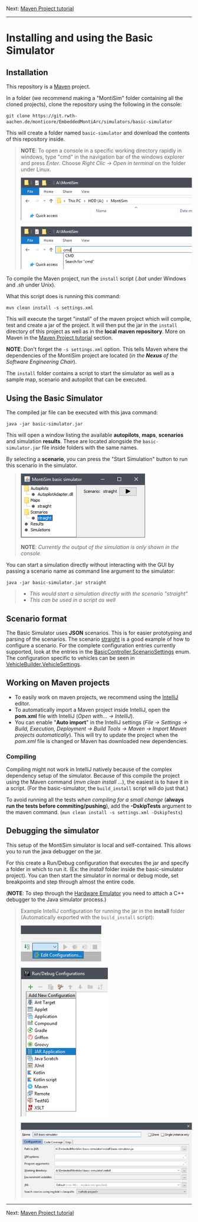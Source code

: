 Next: [Maven Project tutorial](maven.md)

---

# Installing and using the Basic Simulator



## Installation

This repository is a [Maven](https://maven.apache.org/) project.

In a folder (we recommend making a "MontiSim" folder containing all the cloned projects), clone the repository using the following in the console:
```batch
git clone https://git.rwth-aachen.de/monticore/EmbeddedMontiArc/simulators/basic-simulator
```
This will create a folder named `basic-simulator` and download the contents of this repository inside.

> **NOTE**: To open a console in a specific working directory rapidly in windows, type "cmd" in the navigation bar of the windows explorer and press *Enter*.
> Choose *Right Clic -> Open in terminal* on the folder under Linux.
>
> ![Select the navigation bar.](images/cmd1.png "Select the navigation bar.")
>
> ![Type in "cmd" then press Enter.](images/cmd2.png "Type in cmd then press Enter.")

To compile the Maven project, run the `install` script (*.bat* under Windows and *.sh* under Unix).

What this script does is running this command: 
```batch
mvn clean install -s settings.xml
```
This will execute the target "install" of the maven project which will compile, test and create a jar of the project. 
It will then put the jar in the `install` directory of this project as well as in the **local maven repository**. 
More on Maven in the [Maven Project tutorial](docs/maven.md) section. 

**NOTE**: Don't forget the `-s settings.xml` option. This tells Maven where the dependencies of the MontiSim project are located 
(_in the **Nexus** of the Software Engineering Chair_).

The `install` folder contains a script to start the simulator as well as a sample map, scenario and autopilot that can be 
executed.

## Using the Basic Simulator

The compiled jar file can be executed with this java command:
```batch
java -jar basic-simulator.jar
```

This will open a window listing the available **autopilots**, **maps**, **scenarios** and simulation **results**. These are 
located alongside the `basic-simulator.jar` file inside folders with the same names.

By selecting a **scenario**, you can press the "Start Simulation" button to run this scenario in the simulator.

> ![Scenario select.](images/usage.png "Select a scenario and press the button.")
> 
> **NOTE**: *Currently the output of the simulation is only shown in the console.*

You can start a simulation directly without interacting with the GUI by passing a scenario name as command line argument
to the simulator:
```batch
java -jar basic-simulator.jar straight
```
> - *This would start a simulation directly with the scenario "straight"*
> - *This can be used in a script as well*

## Scenario format

The Basic Simulator uses **JSON** scenarios. This is for easier prototyping and parsing of the scenarios. The scenario [straight](../install/scenarios/straight.json) is a good
example of how to configure a scenario. For the complete configuration entries currently supported, look at the entries in the 
[BasicController.ScenarioSettings](../src/main/java/de/rwth_aachen/se/montisim/simulators/basic_simulator/controller/BasicController.java#L35) enum.
The configuration specific to vehicles can be seen in 
[VehicleBuilder.VehicleSettings](../src/main/java/de/rwth_aachen/se/montisim/simulators/basic_simulator/controller/VehicleBuilder.java#L72).

## Working on Maven projects

- To easily work on maven projects, we recommend using the [IntelliJ](https://www.jetbrains.com/idea/) editor.
- To automatically import a Maven project inside IntelliJ, open the **pom.xml** file with IntelliJ (*Open with... -> IntelliJ*).
- You can enable "**Auto import**" in the IntelliJ settings (*File -> Settings -> Build, Execution, Deployment -> Build Tools -> Maven -> Import Maven projects automatically*).
  This will try to update the project when the *pom.xml* file is changed or Maven has downloaded new dependencies.

### Compiling

Compiling might not work in IntelliJ natively because of the complex dependency setup of the simulator. Because of this compile the project using
the Maven command (*mvn clean install ...*), the easiest is to have it in a script. (For the basic-simulator, the `build_install` script will do just that.)

To avoid running all the tests *when compiling for a small change* (**always run the tests before commiting/pushing**), add the **-DskipTests** argument to the 
maven command. (`mvn clean install -s settings.xml -DskipTests`)

## Debugging the simulator

This setup of the MontiSim simulator is local and self-contained. This allows you to run the java debugger on the jar.

For this create a Run/Debug configuration that executes the jar and specify a folder in which to run it. (Ex: the *install* folder inside the basic-simulator project).
You can then start the simulator in normal or debug mode, set breakpoints and step through almost the entire code. 

(**NOTE**: To step through the [Hardware Emulator](https://git.rwth-aachen.de/monticore/EmbeddedMontiArc/simulators/hardware_emulator) you need to attach a C++
debugger to the Java simulator process.)

> Example IntelliJ configuration for running the jar in the **install** folder (Automatically exported with the `build_install` script):
>
> ![Config1](images/config1.png "Select Edit configurations.")
>
> ![Config2](images/config2.png "Create a new JAR config.")
>
> ![Config3](images/config3.png "Select the jar and the working directory.")

---
Next: [Maven Project tutorial](maven.md)